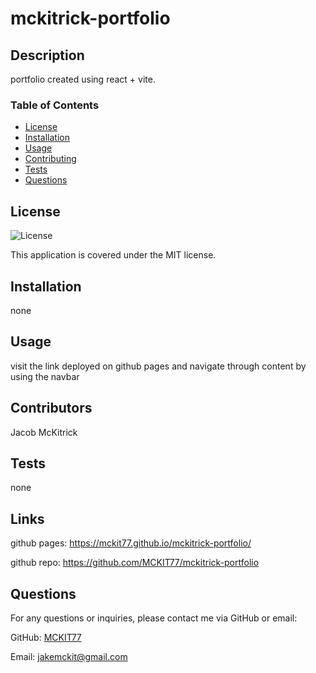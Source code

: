 # mckitrick-portfolio

## Description
portfolio created using react + vite. 

### Table of Contents
- [License](#license)
- [Installation](#installation)
- [Usage](#usage)
- [Contributing](#contributing)
- [Tests](#tests)
- [Questions](#questions)

## License
![License](https://img.shields.io/badge/License-MIT-brightgreen)

This application is covered under the MIT license.

## Installation
none

## Usage
visit the link deployed on github pages and navigate through content by using the navbar

## Contributors
Jacob McKitrick

## Tests

none

## Links

github pages: https://mckit77.github.io/mckitrick-portfolio/

github repo: https://github.com/MCKIT77/mckitrick-portfolio

## Questions
For any questions or inquiries, please contact me via GitHub or email:

GitHub: [MCKIT77](https://github.com/MCKIT77)

Email: jakemckit@gmail.com
